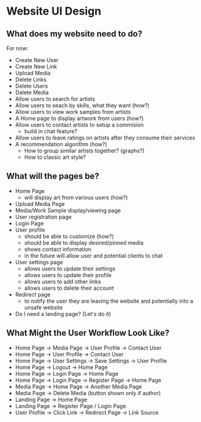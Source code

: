 # Website UI Design

## What does my website need to do?

For now:

- Create New User
- Create New Link
- Upload Media
- Delete Links
- Delete Users
- Delete Media
- Allow users to search for artists
- Allow users to seach by skills, what they want (how?)
- Allow users to view work samples from artists
- A Home page to display artwork from users (how?)
- Allow users to contact artists to setup a commision
  - build in chat feature?
- Allow users to leave ratings on artists after they consume their services
- A recommendation algorithm (how?)
  - How to group similar artists together? (graphs?)
  - How to classic art style?

## What will the pages be?

- Home Page
  - will display art from various users (how?)
- Upload Media Page
- Media/Work Sample display/viewing page
- User registration page
- Login Page
- User profile
  - should be able to customize (how?)
  - should be able to display desired/pinned media
  - shows contact information
  - in the future will allow user and potential clients to chat
- User settings page
  - allows users to update their settings
  - allows users to update their profile
  - allows users to add other links
  - allows users to delete their account
- Redirect page
  - to notify the user they are leaving the website and potentially into a unsafe website
- Do I need a landing page? (Let's do it)

## What Might the User Workflow Look Like?

- Home Page -> Media Page -> User Profile -> Contact User
- Home Page -> User Profile -> Contact User
- Home Page -> User Settings -> Save Settings -> User Profile
- Home Page -> Logout -> Home Page
- Home Page -> Login Page -> Home Page
- Home Page -> Login Page -> Register Page -> Home Page
- Media Page -> Home Page -> Another Media Page
- Media Page -> Delete Media (button shown only if author)
- Landing Page -> Home Page
- Landing Page -> Register Page / Login Page
- User Profile -> Click Link -> Redirect Page -> Link Source
